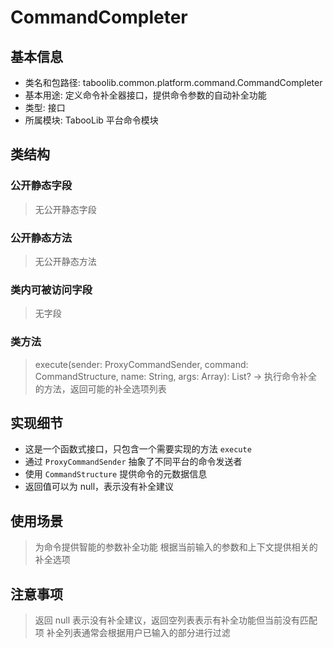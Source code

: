 # CommandCompleter

## 基本信息
- 类名和包路径: taboolib.common.platform.command.CommandCompleter
- 基本用途: 定义命令补全器接口，提供命令参数的自动补全功能
- 类型: 接口
- 所属模块: TabooLib 平台命令模块

## 类结构

### 公开静态字段
> 无公开静态字段

### 公开静态方法
> 无公开静态方法

### 类内可被访问字段
> 无字段

### 类方法
> execute(sender: ProxyCommandSender, command: CommandStructure, name: String, args: Array<String>): List<String>? -> 执行命令补全的方法，返回可能的补全选项列表

## 实现细节
- 这是一个函数式接口，只包含一个需要实现的方法 `execute`
- 通过 `ProxyCommandSender` 抽象了不同平台的命令发送者
- 使用 `CommandStructure` 提供命令的元数据信息
- 返回值可以为 null，表示没有补全建议

## 使用场景
> 为命令提供智能的参数补全功能
> 根据当前输入的参数和上下文提供相关的补全选项

## 注意事项
> 返回 null 表示没有补全建议，返回空列表表示有补全功能但当前没有匹配项
> 补全列表通常会根据用户已输入的部分进行过滤